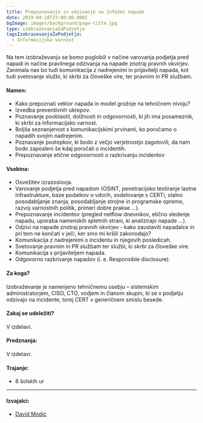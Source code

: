 ```yaml
---
title: Prepoznavanje in odzivanje na InfoSec napade
date: 2019-04-18T23:00:00.000Z
bgImage: images/background/page-title.jpg
type: izobrazevanjaZaPodjetja
tagsIzobrazevanjaZaPodjetja:
  - Informacijska varnost
---
```

Na tem izobraževanju se bomo poglobili v načine varovanja podjetja pred napadi in načine pravilnega odzivanja na napade znotraj pravnih okvirjev. Zanimala nas bo tudi komunikacija z nadrejenimi in prijavitelji napada, kot tudi svetovanje službi, ki skrbi za človeške vire, ter pravnim in PR službam.

#### Namen:

* Kako prepoznati vektor napada in model grožnje na tehničnem nivoju?
* Izvedba preventivnih ukrepov.
* Poznavanje pooblastil, dolžnosti in odgovornosti, ki jih ima posameznik, ki skrbi za informacijsko varnost.
* Boljša seznanjenost s komunikacijskimi prvinami, ko poročamo o napadih svojim nadrejenim.
* Poznavanje postopkov, ki bodo z večjo verjetnostjo zagotovili, da nam bodo zaposleni še kdaj poročali o incidentih.
* Prepoznavanje etične odgovornosti o razkrivanju incidentov

#### Vsebina:

* Osvežitev izrazoslovja.
* Varovanje podjetja pred napadom (OSINT, penetracijsko testiranje lastne infrastrukture, baze podatkov o vdorih, sodelovanje s CERTi, stalno posodabljanje znanja, posodabljanje strojne in programske opreme, razvoj varnostnih politik, primeri dobre prakse …).
* Prepoznavanje incidentov (pregled netflow dnevnikov, etično sledenje napadu, uporaba namenskih spletnih strani, ki analizirajo napade …).
* Odzivi na napade znotraj pravnih okvirjev - kako zaustaviti napadalce in pri tem ne končati v ječi, ker smo mi kršili zakonodajo?
* Komunikacija z nadrejenimi o incidentu in njegovih posledicah.
* Svetovanje pravnim in PR službam ter službi, ki skrbi za človeške vire.
* Komunikacija s prijaviteljem napada.
* Odgovorno razkrivanje napadov (i. e. Responsible disclosure).

#### Za koga?

Izobraževanje je namenjeno tehničnemu osebju – sistemskim administratorjem, CISO, CTO, vodjem in članom skupin, ki se v podjetju odzivajo na incidente, torej CERT v generičnem smislu besede.

#### Zakaj se udeležiti?

V izdelavi.

#### Predznanja:

V izdelavi.

#### Trajanje:

* 8 šolskih ur

- - -

#### Izvajalci:

* [David Modic](/izvajalci/david-modic/)
